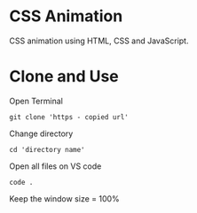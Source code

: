 # CSS Animation
  
  CSS animation using HTML, CSS and JavaScript.

# Clone and Use 

  Open Terminal 
  
    git clone 'https - copied url'

  Change directory  

    cd 'directory name'

  Open all files on VS code  

    code .
    
  Keep the window size = 100%
